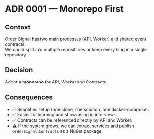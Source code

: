 # ADR 0001 — Monorepo First

## Context
Order Signal has two main processes (API, Worker) and shared event contracts.  
We could split into multiple repositories or keep everything in a single repository.

## Decision
Adopt a **monorepo** for API, Worker and Contracts.

## Consequences
- ✅ Simplifies setup (one clone, one solution, one docker-compose).
- ✅ Easier for learning and showcasing in interviews.
- ✅ Contracts can be referenced directly by API and Worker.
- ⚠️ If the system grows, we can extract services and publish `OrderSignal.Contracts` as a NuGet package.
